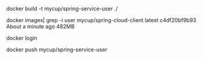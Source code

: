 docker build -t mycup/spring-service-user ./


docker images| grep -i user
mycup/spring-cloud-client            latest                                                  c4df20bf9b93   About a minute ago   482MB

docker login

docker push mycup/spring-service-user